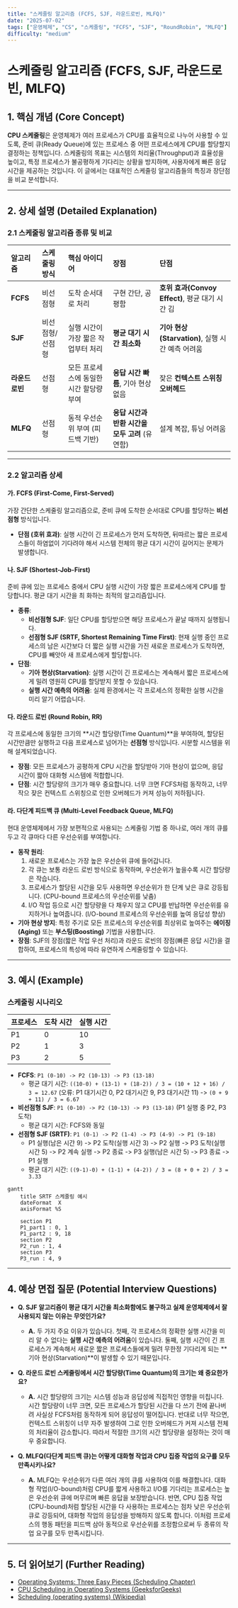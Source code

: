 ```yaml
---
title: "스케줄링 알고리즘 (FCFS, SJF, 라운드로빈, MLFQ)"
date: "2025-07-02"
tags: ["운영체제", "CS", "스케줄링", "FCFS", "SJF", "RoundRobin", "MLFQ"]
difficulty: "medium"
---
```


# 스케줄링 알고리즘 (FCFS, SJF, 라운드로빈, MLFQ)

## 1. 핵심 개념 (Core Concept)

**CPU 스케줄링**은 운영체제가 여러 프로세스가 CPU를 효율적으로 나누어 사용할 수 있도록, 준비 큐(Ready Queue)에 있는 프로세스 중 어떤 프로세스에게 CPU를 할당할지 결정하는 정책입니다. 스케줄링의 목표는 시스템의 처리율(Throughput)과 효율성을 높이고, 특정 프로세스가 불공평하게 기다리는 상황을 방지하며, 사용자에게 빠른 응답 시간을 제공하는 것입니다. 이 글에서는 대표적인 스케줄링 알고리즘들의 특징과 장단점을 비교 분석합니다.

---

## 2. 상세 설명 (Detailed Explanation)

### 2.1 스케줄링 알고리즘 종류 및 비교

| 알고리즘 | 스케줄링 방식 | 핵심 아이디어 | 장점 | 단점 |
| :--- | :--- | :--- | :--- | :--- |
| **FCFS** | 비선점형 | 도착 순서대로 처리 | 구현 간단, 공평함 | **호위 효과(Convoy Effect)**, 평균 대기 시간 김 |
| **SJF** | 비선점형/선점형 | 실행 시간이 가장 짧은 작업부터 처리 | **평균 대기 시간 최소화** | **기아 현상(Starvation)**, 실행 시간 예측 어려움 |
| **라운드 로빈** | 선점형 | 모든 프로세스에 동일한 시간 할당량 부여 | **응답 시간 빠름**, 기아 현상 없음 | 잦은 **컨텍스트 스위칭 오버헤드** |
| **MLFQ** | 선점형 | 동적 우선순위 부여 (피드백 기반) | **응답 시간과 반환 시간을 모두 고려** (유연함) | 설계 복잡, 튜닝 어려움 |

---

### 2.2 알고리즘 상세

#### 가. FCFS (First-Come, First-Served)

가장 간단한 스케줄링 알고리즘으로, 준비 큐에 도착한 순서대로 CPU를 할당하는 **비선점형** 방식입니다.
*   **단점 (호위 효과)**: 실행 시간이 긴 프로세스가 먼저 도착하면, 뒤따르는 짧은 프로세스들이 하염없이 기다려야 해서 시스템 전체의 평균 대기 시간이 길어지는 문제가 발생합니다.

#### 나. SJF (Shortest-Job-First)

준비 큐에 있는 프로세스 중에서 CPU 실행 시간이 가장 짧은 프로세스에게 CPU를 할당합니다. 평균 대기 시간을 최   화하는 최적의 알고리즘입니다.
*   **종류**:
    *   **비선점형 SJF**: 일단 CPU를 할당받으면 해당 프로세스가 끝날 때까지 실행됩니다.
    *   **선점형 SJF (SRTF, Shortest Remaining Time First)**: 현재 실행 중인 프로세스의 남은 시간보다 더 짧은 실행 시간을 가진 새로운 프로세스가 도착하면, CPU를 빼앗아 새 프로세스에게 할당합니다.
*   **단점**:
    *   **기아 현상(Starvation)**: 실행 시간이 긴 프로세스는 계속해서 짧은 프로세스에게 밀려 영원히 CPU를 할당받지 못할 수 있습니다.
    *   **실행 시간 예측의 어려움**: 실제 환경에서는 각 프로세스의 정확한 실행 시간을 미리 알기 어렵습니다.

#### 다. 라운드 로빈 (Round Robin, RR)

각 프로세스에 동일한 크기의 **시간 할당량(Time Quantum)**을 부여하여, 할당된 시간만큼만 실행하고 다음 프로세스로 넘어가는 **선점형** 방식입니다. 시분할 시스템을 위해 설계되었습니다.
*   **장점**: 모든 프로세스가 공평하게 CPU 시간을 할당받아 기아 현상이 없으며, 응답 시간이 짧아 대화형 시스템에 적합합니다.
*   **단점**: 시간 할당량의 크기가 매우 중요합니다. 너무 크면 FCFS처럼 동작하고, 너무 작으   잦은 컨텍스트 스위칭으로 인한 오버헤드가 커져 성능이 저하됩니다.

#### 라. 다단계 피드백 큐 (Multi-Level Feedback Queue, MLFQ)

현대 운영체제에서 가장 보편적으로 사용되는 스케줄링 기법 중 하나로, 여러 개의 큐를 두고 각 큐마다 다른 우선순위를 부여합니다.
*   **동작 원리**:
    1.  새로운 프로세스는 가장 높은 우선순위 큐에 들어갑니다.
    2.  각 큐는 보통 라운드 로빈 방식으로 동작하며, 우선순위가 높을수록 시간 할당량은 작습니다.
    3.  프로세스가 할당된 시간을 모두 사용하면 우선순위가 한 단계 낮은 큐로 강등됩니다. (CPU-bound 프로세스의 우선순위를 낮춤)
    4.  I/O 작업 등으로 시간 할당량을 다 채우지 않고 CPU를 반납하면 우선순위를 유지하거나 높여줍니다. (I/O-bound 프로세스의 우선순위를 높여 응답성 향상)
*   **기아 현상 방지**: 특정 주기로 모든 프로세스의 우선순위를 최상위로 높여주는 **에이징(Aging)** 또는 **부스팅(Boosting)** 기법을 사용합니다.
*   **장점**: SJF의 장점(짧은 작업 우선 처리)과 라운드 로빈의 장점(빠른 응답 시간)을 결합하여, 프로세스의 특성에 따라 유연하게 스케줄링할 수 있습니다.

---

## 3. 예시 (Example)

### 스케줄링 시나리오

| 프로세스 | 도착 시간 | 실행 시간 |
| :--- | :--- | :--- |
| P1 | 0 | 10 |
| P2 | 1 | 3 |
| P3 | 2 | 5 |

*   **FCFS**: `P1 (0-10) -> P2 (10-13) -> P3 (13-18)`
    *   평균 대기 시간: `((10-0) + (13-1) + (18-2)) / 3 = (10 + 12 + 16) / 3 = 12.67` (오류: P1 대기시간 0, P2 대기시간 9, P3 대기시간 11) -> `(0 + 9 + 11) / 3 = 6.67`
*   **비선점형 SJF**: `P1 (0-10) -> P2 (10-13) -> P3 (13-18)` (P1 실행 중 P2, P3 도착)
    *   평균 대기 시간: FCFS와 동일
*   **선점형 SJF (SRTF)**: `P1 (0-1) -> P2 (1-4) -> P3 (4-9) -> P1 (9-18)`
    *   P1 실행(남은 시간 9) -> P2 도착(실행 시간 3) -> P2 실행 -> P3 도착(실행 시간 5) -> P2 계속 실행 -> P2 종료 -> P3 실행(남은 시간 5) -> P3 종료 -> P1 실행
    *   평균 대기 시간: `((9-1)-0) + (1-1) + (4-2)) / 3 = (8 + 0 + 2) / 3 = 3.33`

```mermaid
gantt
    title SRTF 스케줄링 예시
    dateFormat  X
    axisFormat %S

    section P1
    P1_part1 : 0, 1
    P1_part2 : 9, 18
    section P2
    P2_run : 1, 4
    section P3
    P3_run : 4, 9
```

---

## 4. 예상 면접 질문 (Potential Interview Questions)

*   **Q. SJF 알고리즘이 평균 대기 시간을 최소화함에도 불구하고 실제 운영체제에서 잘 사용되지 않는 이유는 무엇인가요?**
    *   **A.** 두 가지 주요 이유가 있습니다. 첫째, 각 프로세스의 정확한 실행 시간을 미리 알 수 없다는 **실행 시간 예측의 어려움**이 있습니다. 둘째, 실행 시간이 긴 프로세스가 계속해서 새로운 짧은 프로세스들에게 밀려 무한정 기다리게 되는 **기아 현상(Starvation)**이 발생할 수 있기 때문입니다.

*   **Q. 라운드 로빈 스케줄링에서 시간 할당량(Time Quantum)의 크기는 왜 중요한가요?**
    *   **A.** 시간 할당량의 크기는 시스템 성능과 응답성에 직접적인 영향을 미칩니다. 시간 할당량이 너무 크면, 모든 프로세스가 할당된 시간을 다 쓰기 전에 끝나버려 사실상 FCFS처럼 동작하게 되어 응답성이 떨어집니다. 반대로 너무 작으면, 컨텍스트 스위칭이 너무 자주 발생하여 그로 인한 오버헤드가 커져 시스템 전체의 처리율이 감소합니다. 따라서 적절한 크기의 시간 할당량을 설정하는 것이 매우 중요합니다.

*   **Q. MLFQ(다단계 피드백 큐)는 어떻게 대화형 작업과 CPU 집중 작업의 요구를 모두 만족시키나요?**
    *   **A.** MLFQ는 우선순위가 다른 여러 개의 큐를 사용하여 이를 해결합니다. 대화형 작업(I/O-bound)처럼 CPU를 짧게 사용하고 I/O를 기다리는 프로세스는 높은 우선순위 큐에 머무르며 빠른 응답을 보장받습니다. 반면, CPU 집중 작업(CPU-bound)처럼 할당된 시간을 다 사용하는 프로세스는 점차 낮은 우선순위 큐로 강등되어, 대화형 작업의 응답성을 방해하지 않도록 합니다. 이처럼 프로세스의 행동 패턴을 피드백 삼아 동적으로 우선순위를 조정함으로써 두 종류의 작업 요구를 모두 만족시킵니다.

---

## 5. 더 읽어보기 (Further Reading)

*   [Operating Systems: Three Easy Pieces (Scheduling Chapter)](https://pages.cs.wisc.edu/~remzi/OSTEP/)
*   [CPU Scheduling in Operating Systems (GeeksforGeeks)](https://www.geeksforgeeks.org/cpu-scheduling-in-operating-systems/)
*   [Scheduling (operating systems) (Wikipedia)](https://en.wikipedia.org/wiki/Scheduling_(computing))